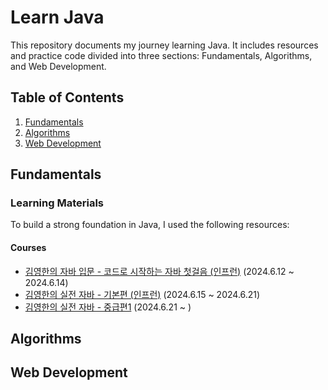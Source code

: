 # Learn Java

This repository documents my journey learning Java. It includes resources and practice code divided into three sections: Fundamentals, Algorithms, and Web Development.

## Table of Contents

1. [Fundamentals](#fundamentals)
2. [Algorithms](#algorithms)
3. [Web Development](#web-development)

## Fundamentals

### Learning Materials
To build a strong foundation in Java, I used the following resources:
#### Courses
- [김영한의 자바 입문 - 코드로 시작하는 자바 첫걸음 (인프런)](https://inf.run/2zsZz) (2024.6.12 ~ 2024.6.14)
- [김영한의 실전 자바 - 기본편 (인프런)](https://inf.run/YQbQJ) (2024.6.15 ~ 2024.6.21)
- [김영한의 실전 자바 - 중급편1](https://inf.run/x9XDk) (2024.6.21 ~ )
<!--
### Personal Notes and Practice
- [Practice Code](fundamentals/src)
-->
## Algorithms

## Web Development

